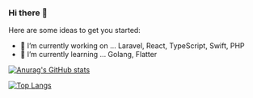 ### Hi there 👋

Here are some ideas to get you started:

- 🔭 I’m currently working on ... Laravel, React, TypeScript, Swift, PHP
- 🌱 I’m currently learning ... Golang, Flatter


[![Anurag's GitHub stats](https://github-readme-stats.vercel.app/api?username=fumamatsuno&theme=tokyonight)](https://github.com/anuraghazra/github-readme-stats)


[![Top Langs](https://github-readme-stats.vercel.app/api/top-langs/?username=fumamatsuno&layout=compact)](https://github.com/anuraghazra/github-readme-stats)

